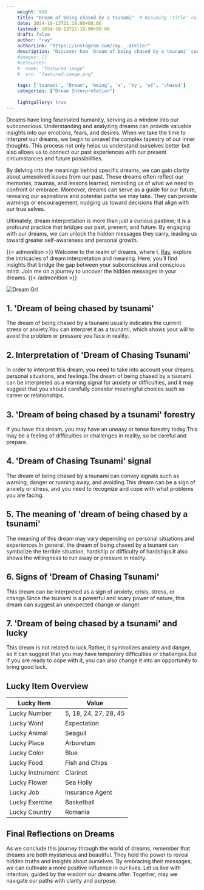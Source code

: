 ```yaml
---
    weight: 916
    title: "Dream of being chased by a tsunami"  # Assuming 'title' column exists
    date: 2024-10-13T21:18:00+08:00
    lastmod: 2024-10-13T21:18:00+08:00
    draft: false
    author: "ray"
    authorLink: "https://instagram.com/ray._.atelier"
    description: "Discover how 'Dream of being chased by a tsunami' can interpret your future and uncover its significant meanings in your life."
    #images: []
    #resources:
    #- name: "featured-image"
    #  src: "featured-image.png"
    
    tags: ['tsunami', 'Dream', 'being', 'a', 'by', 'of', 'chased']
    categories: ["Dream Interpretation"]
    
    lightgallery: true
---
```

    
Dreams have long fascinated humanity, serving as a window into our subconscious. Understanding and analyzing dreams can provide valuable insights into our emotions, fears, and desires. When we take the time to interpret our dreams, we begin to unravel the complex tapestry of our inner thoughts. This process not only helps us understand ourselves better but also allows us to connect our past experiences with our present circumstances and future possibilities.

By delving into the meanings behind specific dreams, we can gain clarity about unresolved issues from our past. These dreams often reflect our memories, traumas, and lessons learned, reminding us of what we need to confront or embrace. Moreover, dreams can serve as a guide for our future, revealing our aspirations and potential paths we may take. They can provide warnings or encouragement, nudging us toward decisions that align with our true selves.

Ultimately, dream interpretation is more than just a curious pastime; it is a profound practice that bridges our past, present, and future. By engaging with our dreams, we can unlock the hidden messages they carry, leading us toward greater self-awareness and personal growth.

{{< admonition >}}
Welcome to the realm of dreams, where I, [Ray](https://instagram.com/ray._.atelier), explore the intricacies of dream interpretation and meaning. Here, you’ll find insights that bridge the gap between your subconscious and conscious mind. Join me on a journey to uncover the hidden messages in your dreams.
{{< /admonition >}}

![Dream Grl](https://cdn.pixabay.com/photo/2017/11/02/03/35/gothic-2910057_1280.jpg "Dream Grl")

## 1. 'Dream of being chased by tsunami'
The dream of being chased by a tsunami usually indicates the current stress or anxiety.You can interpret it as a tsunami, which shows your will to avoid the problem or pressure you face in reality.

## 2. Interpretation of 'Dream of Chasing Tsunami'
In order to interpret this dream, you need to take into account your dreams, personal situations, and feelings.The dream of being chased by a tsunami can be interpreted as a warning signal for anxiety or difficulties, and it may suggest that you should carefully consider meaningful choices such as career or relationships.

## 3. 'Dream of being chased by a tsunami' forestry
If you have this dream, you may have an uneasy or tense forestry today.This may be a feeling of difficulties or challenges in reality, so be careful and prepare.

## 4. 'Dream of Chasing Tsunami' signal
The dream of being chased by a tsunami can convey signals such as warning, danger or running away, and avoiding.This dream can be a sign of anxiety or stress, and you need to recognize and cope with what problems you are facing.

## 5. The meaning of 'dream of being chased by a tsunami'
The meaning of this dream may vary depending on personal situations and experiences.In general, the dream of being chased by a tsunami can symbolize the terrible situation, hardship or difficulty of hardships.It also shows the willingness to run away or pressure in reality.

## 6. Signs of 'Dream of Chasing Tsunami'
This dream can be interpreted as a sign of anxiety, crisis, stress, or change.Since the tsunami is a powerful and scary power of nature, this dream can suggest an unexpected change or danger.

## 7. 'Dream of being chased by a tsunami' and lucky
This dream is not related to luck.Rather, it symbolizes anxiety and danger, so it can suggest that you may have temporary difficulties or challenges.But if you are ready to cope with it, you can also change it into an opportunity to bring good luck.

## Lucky Item Overview
| Lucky Item          | Value              |
|---------------|--------------------|
| Lucky Number        | 5, 18, 24, 27, 28, 45  |
| Lucky Word          | Expectation |
| Lucky Animal        | Seagull |
| Lucky Place         | Arboretum     |
| Lucky Color         | Blue     |
| Lucky Food          | Fish and Chips      |
| Lucky Instrument    | Clarinet |
| Lucky Flower        | Sea Holly    |
| Lucky Job           | Insurance Agent       |
| Lucky Exercise      | Basketball  |
| Lucky Country       | Romania    |


##  Final Reflections on Dreams

As we conclude this journey through the world of dreams, remember that dreams are both mysterious and beautiful. They hold the power to reveal hidden truths and insights about ourselves. By embracing their messages, we can cultivate a more positive influence in our lives. Let us live with intention, guided by the wisdom our dreams offer. Together, may we navigate our paths with clarity and purpose.
